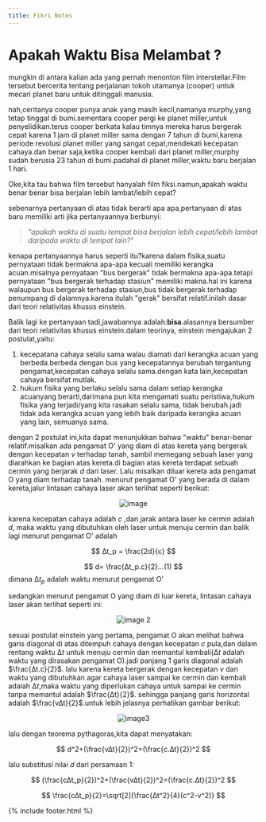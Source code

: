 ```yaml
---
title: Fikri Notes
--- 
```


# Apakah Waktu Bisa Melambat ?

mungkin di antara kalian ada yang pernah menonton film interstellar.Film tersebut bercerita tentang perjalanan tokoh utamanya (cooper) untuk mecari planet baru untuk ditinggali manusia.

nah,ceritanya cooper punya anak yang masih kecil,namanya murphy,yang tetap tinggal di bumi.sementara cooper pergi ke planet miller,untuk penyelidikan.terus cooper berkata kalau timnya mereka harus bergerak cepat karena 1 jam di planet miller sama dengan 7 tahun di bumi,karena periode revolusi planet miller yang sangat cepat,mendekati kecepatan cahaya.dan benar saja,ketika cooper kembali dari planet miller,murphy sudah berusia 23 tahun di bumi.padahal di planet miller,waktu baru berjalan 1 hari.

Oke,kita tau bahwa film tersebut hanyalah film fiksi.namun,apakah waktu benar benar bisa berjalan lebih lambat/lebih cepat?

sebenarnya pertanyaan di atas tidak berarti apa apa,pertanyaan di atas baru memiliki arti jika pertanyaannya berbunyi: 

> _"apakah waktu di suatu tempat bisa berjalan lebih cepat/lebih lambat daripada waktu di tempat lain?"_

kenapa pertanyaannya harus seperti itu?karena dalam fisika,suatu pernyataan tidak bermakna apa-apa kecuali memiliki kerangka acuan.misalnya pernyataan "bus bergerak" tidak bermakna apa-apa.tetapi pernyataan "bus bergerak terhadap stasiun" memiliki makna.hal ini karena walaupun bus bergerak terhadap stasiun,bus tidak bergerak terhadap penumpang di dalamnya.karena itulah "gerak" bersifat relatif.inilah dasar dari teori relativitas khusus einstein.

Balik lagi ke pertanyaan tadi,jawabannya adalah:**bisa**.alasannya bersumber dari teori relativitas khusus einstein.dalam teorinya, einstein mengajukan 2 postulat,yaitu:
1. kecepatana cahaya selalu sama walau diamati dari kerangka acuan yang berbeda.berbeda dengan bus yang kecepatannya berubah tergantung pengamat,kecepatan cahaya selalu sama.dengan kata lain,kecepatan cahaya bersifat mutlak.
2. hukum fisika yang berlaku selalu sama dalam setiap kerangka acuanyang berarti,darimana pun kita mengamati suatu peristiwa,hukum fisika yang terjadi/yang kita rasakan selalu sama, tidak berubah.jadi tidak ada kerangka acuan yang lebih baik daripada kerangka acuan yang lain, semuanya sama.

dengan 2 postulat ini,kita dapat menunjukkan bahwa "waktu" benar-benar relatif.misalkan ada pengamat O' yang diam di atas kereta yang bergerak dengan kecepatan $v$ terhadap tanah, sambil memegang sebuah laser yang diarahkan ke bagian atas kereta.di bagian atas kereta terdapat sebuah cermin yang berjarak $d$ dari laser. Lalu misalkan diluar kereta ada pengamat O yang diam terhadap tanah. menurut pengamat O' yang berada di dalam kereta,jalur lintasan cahaya laser akan terlihat seperti berikut:

<div align="center">

<img src="https://fikrinotes.netlify.app/rel1.JPG" alt="image"/>

</div>

karena kecepatan cahaya adalah $c$ ,dan jarak antara laser ke cermin adalah $d$, maka waktu yang dibutuhkan oleh laser untuk menuju cermin dan balik lagi menurut pengamat O' adalah 

$$
∆t_p = \frac{2d}{c}
$$


$$
d= \frac{∆t_p.c}{2}...(1)
$$
dimana $∆t_p$ adalah waktu menurut pengamat O'

sedangkan menurut pengamat O yang diam di luar kereta, lintasan cahaya laser akan terlihat seperti ini:

<div align="center">
<img src="https://fikrinotes.netlify.app/rel2.JPG" alt="image 2"/>
</div>

sesuai postulat einstein yang pertama, pengamat O akan melihat bahwa garis diagonal di atas ditempuh cahaya dengan kecepatan $c$ pula,dan dalam rentang waktu $∆t$ untuk menuju cermin dan memantul kembali($∆t$ adalah waktu yang dirasakan pengamat O).jadi panjang 1 garis diagonal adalah $\frac{∆t.c}{2}$. lalu karena kereta bergerak dengan kecepatan $v$ dan waktu yang dibutuhkan agar cahaya laser sampai ke cermin dan kembali adalah $∆t$,maka waktu yang diperlukan cahaya untuk sampai ke cermin tanpa memantul adalah $\frac{∆t}{2}$. sehingga panjang garis horizontal adalah $\frac{v∆t}{2}$.untuk lebih jelasnya perhatikan gambar berikut:

<div align="center">

<img src="https://fikrinotes.netlify.app/rel3.JPG" alt="image3"/>

</div>

lalu dengan teorema pythagoras,kita dapat menyatakan: 

$$
d^2+(\frac{v∆t}{2})^2=(\frac{c.∆t}{2})^2
$$

lalu substitusi nilai $d$ dari persamaan 1:

$$
(\frac{c∆t_p}{2})^2+(\frac{v∆t}{2})^2=(\frac{c.∆t}{2})^2
$$

$$
\frac{c∆t_p}{2}=\sqrt[2]{\frac{∆t^2}{4}(c^2-v^2)}
$$


{% include footer.html %}
